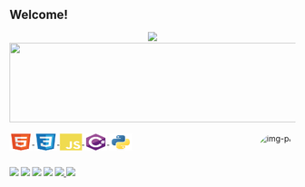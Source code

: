 ## Welcome!
<div align="center">
  <a href="https://github.com/w1ze55">
  <img height="180em" src="https://github-readme-stats.vercel.app/api?username=w1ze55&show_icons=true&theme=blue-green&include_all_commits=true&count_private=true"/>
  <img height="140em" width="600em" src="https://github-readme-stats.vercel.app/api/top-langs/?username=w1ze55&layout=compact&langs_count=7&theme=blue-green"/>
</div>
<div style="display: inline_block"><br>
  <img align="center" alt="img-HTML" height="30" width="40" src="https://raw.githubusercontent.com/devicons/devicon/master/icons/html5/html5-original.svg">
  <img align="center" alt="img-CSS" height="30" width="40" src="https://raw.githubusercontent.com/devicons/devicon/master/icons/css3/css3-original.svg">
  <img align="center" alt="img-Js" height="30" width="40" src="https://raw.githubusercontent.com/devicons/devicon/master/icons/javascript/javascript-plain.svg">
  <img align="center" alt="img-Csharp" height="30" width="40" src="https://raw.githubusercontent.com/devicons/devicon/master/icons/csharp/csharp-original.svg">
  <img align="center" alt="img-Python" height="30" width="40" src="https://raw.githubusercontent.com/devicons/devicon/master/icons/python/python-original.svg">
  <img align="right" alt="img-pic" height="150" style="border-radius: 50px;" src="https://cdn.discordapp.com/avatars/416345280296779777/cfadff8981bdbdad830807cad71ba97f.png?size=2048">
</div>
  
  ##
 
<div> 
  <a href="https://www.youtube.com/channel/UCLGP-hTAiYSGnGW2gn-b1RA" target="_blank"><img src="https://img.shields.io/badge/YouTube-FF0000?style=for-the-badge&logo=youtube&logoColor=white" target="_blank"></a>
  <a href="https://instagram.com/w1ze55" target="_blank"><img src="https://img.shields.io/badge/-Instagram-%23E4405F?style=for-the-badge&logo=instagram&logoColor=white" target="_blank"></a>
 	<a href="https://www.twitch.tv/w1ze_exe" target="_blank"><img src="https://img.shields.io/badge/Twitch-9146FF?style=for-the-badge&logo=twitch&logoColor=white" target="_blank"></a>
 <a href="https://discord.gg/e6TaS82a8A" target="_blank"><img src="https://img.shields.io/badge/Discord-7289DA?style=for-the-badge&logo=discord&logoColor=white" target="_blank"></a> 
<a href = "mailto:contatocacauezin@gmail.com@gmail.com"><img src="https://img.shields.io/badge/-Gmail-%23333?style=for-the-badge&logo=gmail&logoColor=white" target="_blank">
</a>
<a href = "https://steamcommunity.com/id/w1ze_exe/" target="_blank"><img src="https://img.shields.io/badge/Steam-000000?style=for-the-badge&logo=steam&logoColor=white" target="_blank">
</a>
</div>
